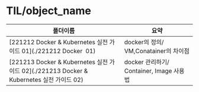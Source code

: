 # TIL/object_name

| 폴더이름                                                                           | 요약                                |
| ------------------------------------------------------------------------------ | --------------------------------- |
| [221212 Docker & Kubernetes 실전 가이드 01](./221212 Docker  01)                    | docker의 정의/ VM,Conatainer의 차이점    |
| [221213 Docker & Kubernetes 실전 가이드 02](./221213 Docker & Kubernetes 실전 가이드 02) | docker 관리하기/ Container, Image 사용법 |
